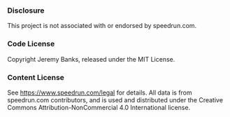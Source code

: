 ### Disclosure

This project is not associated with or endorsed by speedrun.com.

### Code License

Copyright Jeremy Banks, released under the MIT License.

### Content License

See <https://www.speedrun.com/legal> for details. All data is from speedrun.com
contributors, and is used and distributed under the Creative Commons
Attribution-NonCommercial 4.0 International license.
